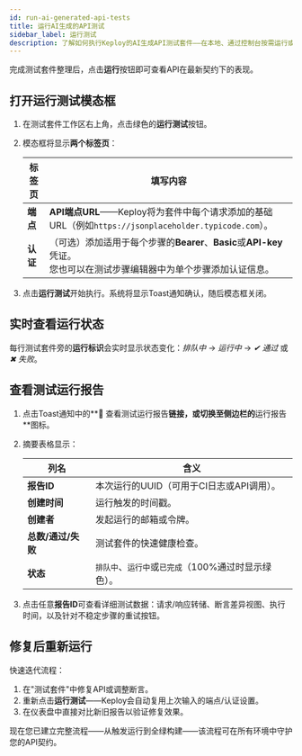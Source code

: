 ```yaml
---
id: run-ai-generated-api-tests
title: 运行AI生成的API测试
sidebar_label: 运行测试
description: 了解如何执行Keploy的AI生成API测试套件——在本地、通过控制台按需运行或自动在CI/CD中执行，并通过解读结果保持API稳定性。
---
```


完成测试套件整理后，点击**运行**按钮即可查看API在最新契约下的表现。

## 打开**运行测试**模态框

1. 在测试套件工作区右上角，点击绿色的**运行测试**按钮。

2. 模态框将显示**两个标签页**：

   | 标签页             | 填写内容                                                                                                                                                      |
   | ------------------ | -------------------------------------------------------------------------------------------------------------------------------------------------------------------- |
   | **端点**       | **API端点URL**——Keploy将为套件中每个请求添加的基础URL（例如`https://jsonplaceholder.typicode.com`）。                                 |
   | **认证** | （可选）添加适用于每个步骤的**Bearer**、**Basic**或**API-key**凭证。<br />您也可以在测试步骤编辑器中为单个步骤添加认证信息。 |

3. 点击**运行测试**开始执行。系统将显示Toast通知确认，随后模态框关闭。

## 实时查看运行状态

每行测试套件旁的**运行标识**会实时显示状态变化：_排队中_ → _运行中_ → _✔ 通过_ 或 _✖ 失败_。

## 查看测试运行报告

1. 点击Toast通知中的**📄 查看测试运行报告**链接，或切换至侧边栏的**运行报告**图标。
2. 摘要表格显示：

   | 列名                      | 含义                                                    |
   | --------------------------- | ---------------------------------------------------------- |
   | **报告ID**               | 本次运行的UUID（可用于CI日志或API调用）。         |
   | **创建时间**              | 运行触发的时间戳。                           |
   | **创建者**                 | 发起运行的邮箱或令牌。                    |
   | **总数/通过/失败** | 测试套件的快速健康检查。                          |
   | **状态**                  | `排队中`、`运行中`或`已完成`（100%通过时显示绿色）。 |

3. 点击任意**报告ID**可查看详细测试数据：请求/响应转储、断言差异视图、执行时间，以及针对不稳定步骤的重试按钮。

## 修复后重新运行

快速迭代流程：

1. 在"测试套件"中修复API或调整断言。
2. 重新点击**运行测试**——Keploy会自动复用上次输入的端点/认证设置。
3. 在仪表盘中直接对比新旧报告以验证修复效果。

现在您已建立完整流程——从触发运行到全绿构建——该流程可在所有环境中守护您的API契约。